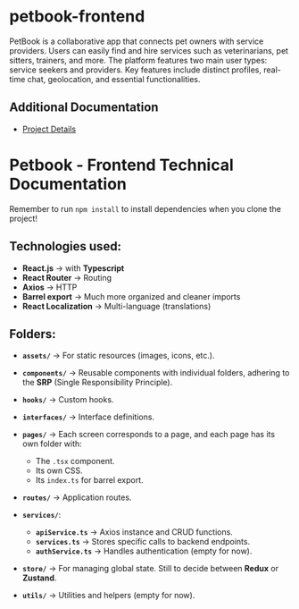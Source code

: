 # petbook-frontend
PetBook is a collaborative app that connects pet owners with service providers. Users can easily find and hire services such as veterinarians, pet sitters, trainers, and more. The platform features two main user types: service seekers and providers. Key features include distinct profiles, real-time chat, geolocation, and essential functionalities.

## Additional Documentation
- [Project Details](project-details.md)

# Petbook - Frontend Technical Documentation

Remember to run `npm install` to install dependencies when you clone the project!

## Technologies used:

- **React.js** → with **Typescript**
- **React Router** → Routing
- **Axios** → HTTP
- **Barrel export** → Much more organized and cleaner imports
- **React Localization** → Multi-language (translations)

## Folders:

- **`assets/`** → For static resources (images, icons, etc.).

- **`components/`** → Reusable components with individual folders, adhering to the **SRP** (Single Responsibility Principle).

- **`hooks/`** → Custom hooks.

- **`interfaces/`** → Interface definitions.

- **`pages/`** → Each screen corresponds to a page, and each page has its own folder with:
  - The `.tsx` component.
  - Its own CSS.
  - Its `index.ts` for barrel export.

- **`routes/`** → Application routes.

- **`services/`**:
  - **`apiService.ts`** → Axios instance and CRUD functions.
  - **`services.ts`** → Stores specific calls to backend endpoints.
  - **`authService.ts`** → Handles authentication (empty for now).

- **`store/`** → For managing global state. Still to decide between **Redux** or **Zustand**.

- **`utils/`** → Utilities and helpers (empty for now).
